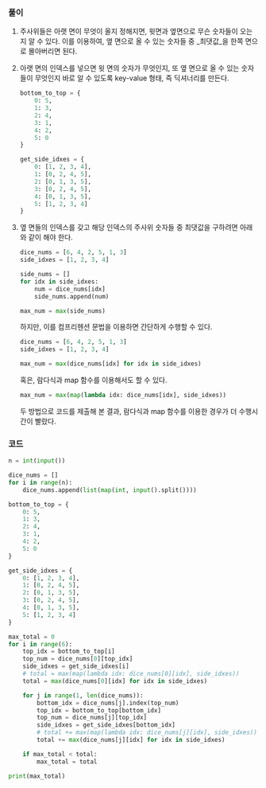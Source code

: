 ### 풀이

1. 주사위들은 아랫 면이 무엇이 올지 정해지면, 윗면과 옆면으로 무슨 숫자들이 오는지 알 수 있다.
   이를 이용하여, 옆 면으로 올 수 있는 숫자들 중 _최댓값_을 한쪽 면으로 몰아버리면 된다.

2. 아랫 면의 인덱스를 넣으면 윗 면의 숫자가 무엇인지, 또 옆 면으로 올 수 있는 숫자들이 무엇인지 바로 알 수 있도록 key-value 형태, 즉 딕셔너리를 만든다.

   ```python
   bottom_to_top = {
       0: 5,
       1: 3,
       2: 4,
       3: 1,
       4: 2,
       5: 0
   }
   
   get_side_idxes = {
       0: [1, 2, 3, 4],
       1: [0, 2, 4, 5],
       2: [0, 1, 3, 5],
       3: [0, 2, 4, 5],
       4: [0, 1, 3, 5],
       5: [1, 2, 3, 4]
   }
   ```

3. 옆 면들의 인덱스를 갖고 해당 인덱스의 주사위 숫자들 중 최댓값을 구하려면 아래와 같이 해야 한다.

   ```python
   dice_nums = [6, 4, 2, 5, 1, 3]
   side_idxes = [1, 2, 3, 4]
   
   side_nums = []
   for idx in side_idxes:
       num = dice_nums[idx]
       side_nums.append(num)
   
   max_num = max(side_nums)
   ```

   하지만, 이를 컴프리헨션 문법을 이용하면 간단하게 수행할 수 있다.

   ```python
   dice_nums = [6, 4, 2, 5, 1, 3]
   side_idxes = [1, 2, 3, 4]
   
   max_num = max(dice_nums[idx] for idx in side_idxes)
   ```

   혹은, 람다식과 map 함수를 이용해서도 할 수 있다.

   ```python
   max_num = max(map(lambda idx: dice_nums[idx], side_idxes))
   ```

   두 방법으로 코드를 제출해 본 결과, 람다식과 map 함수를 이용한 경우가 더 수행시간이 빨랐다.



### 코드

```python
n = int(input())

dice_nums = []
for i in range(n):
    dice_nums.append(list(map(int, input().split())))

bottom_to_top = {
    0: 5,
    1: 3,
    2: 4,
    3: 1,
    4: 2,
    5: 0
}

get_side_idxes = {
    0: [1, 2, 3, 4],
    1: [0, 2, 4, 5],
    2: [0, 1, 3, 5],
    3: [0, 2, 4, 5],
    4: [0, 1, 3, 5],
    5: [1, 2, 3, 4]
}

max_total = 0
for i in range(6):
    top_idx = bottom_to_top[i]
    top_num = dice_nums[0][top_idx]
    side_idxes = get_side_idxes[i]
    # total = max(map(lambda idx: dice_nums[0][idx], side_idxes))
    total = max(dice_nums[0][idx] for idx in side_idxes)

    for j in range(1, len(dice_nums)):
        bottom_idx = dice_nums[j].index(top_num)
        top_idx = bottom_to_top[bottom_idx]
        top_num = dice_nums[j][top_idx]
        side_idxes = get_side_idxes[bottom_idx]
        # total += max(map(lambda idx: dice_nums[j][idx], side_idxes))
        total += max(dice_nums[j][idx] for idx in side_idxes)

    if max_total < total:
        max_total = total

print(max_total)
```
